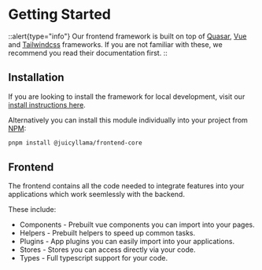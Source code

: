 # Getting Started

::alert{type="info"}
Our frontend framework is built on top of [Quasar](https://quasar.dev), [Vue](https://vuejs.org) and [Tailwindcss](https://tailwindcss.com) frameworks. If you are not familiar with these, we recommend you read their documentation first.
::

## Installation

If you are looking to install the framework for local development, visit our [install instructions here](https://docs.juicyllama.com/framework#installation).

Alternatively you can install this module individually into your project from [NPM](https://www.npmjs.com/package/@juicyllama/frontend-core):

```bash
pnpm install @juicyllama/frontend-core
```

## Frontend

The frontend contains all the code needed to integrate features into your applications which work seemlessly with the backend.

These include:

- Components - Prebuilt vue components you can import into your pages.
- Helpers - Prebuilt helpers to speed up common tasks.
- Plugins - App plugins you can easily import into your applications.
- Stores - Stores you can access directly via your code.
- Types - Full typescript support for your code.
